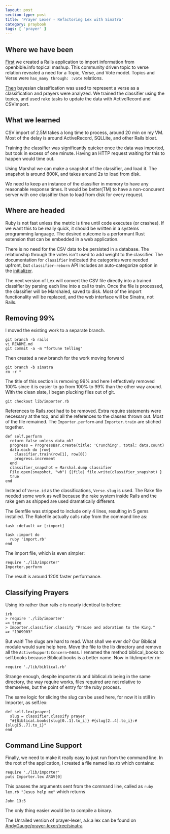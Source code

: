 ```yaml
---
layout: post
section-type: post
title: 'Prayer Lexer - Refactoring Lex with Sinatra'
category: praybook
tags: [ 'prayer' ]
---
```


Where we have been
------------------

[First](/praybook/2016/03/20/prayer-lexer.html) we created a Rails application to import information from openbible.info topical mashup.  This community driven topic to verse relation revealed a need for a Topic, Verse, and Vote model.  Topics and Verse were `has_many through: :vote` relations.

[Then](/praybook/2016/03/25/prayer-lexer-part-2.html) bayesian classification was used to represent a verse as a classification and prayers were analyzed.  We trained the classifier using the topics, and used rake tasks to update the data with ActiveRecord and CSVImport.

What we learned
---------------

CSV import of 2.5M takes a long time to process, around 20 min on my VM.  Most of the delay is around ActiveRecord, SQLLite, and other Rails bloat.  

Training the classifier was significantly quicker once the data was imported, but took in excess of one minute.  Having an HTTP request waiting for this to happen would time out.  

Using Marshal we can make a snapshot of the classifier, and load it.  The snapshot is around 800K, and takes around 2s to load from disk.

We need to keep an instance of the classifier in memory to have any reasonable response times.  It would be better(TM) to have a non-concurent server with one classifier than to load from disk for every request.

Where are headed
----------------

Ruby is not fast unless the metric is time until code executes (or crashes).  If we want this to be really quick, it should be written in a systems programming language.  The desired outcome is a performant Rust extension that can be embedded in a web application.  

There is no need for the CSV data to be persisted in a database.  The relationship through the votes isn't used to add weight to the classifier.  The documentation for `classifier` indicated the categories were needed upfront, but `classifier-reborn` API includes an auto-categorize option in the [initializer](http://www.rubydoc.info/gems/classifier-reborn/2.0.4/ClassifierReborn%2FBayes%3Ainitialize).

The next version of Lex will convert the CSV file directly into a trained classifier by parsing each line into a call to train.  Once the file is processed, the classifier will be Marshaled, saved to disk.  Most of the import functionality will be replaced, and the web interface will be Sinatra, not Rails.

Removing 99%
------------

I moved the existing work to a separate branch.

    git branch -b rails
    vi README.md
    git commit -a -m "fortune telling"

Then created a new branch for the work moving forward

    git branch -b sinatra
    rm -r *

The title of this section is removing 99% and here I effectively removed 100% since it is easier to go from 100% to 99% than the other way around.  With the clean slate, I began plucking files out of git.

    git checkout lib/importer.rb

References to Rails.root had to be removed.  Extra require statements were necessary at the top, and all the references to the classes thrown out.  Most of the file remained.  The `Importer.perform` and `Importer.train` are stiched together.

    def self.perform
      return false unless data_ok?
      progress = ProgressBar.create(title: 'Crunching', total: data.count)
      data.each do |row|
        classifier.train(row[1], row[0])
        progress.increment
      end
      classifier_snapshot = Marshal.dump classifier
      File.open(snapshot, "wb") {|file| file.write(classifier_snapshot) }
      true
    end  

Instead of `Verse.id` as the classifications, `Verse.slug` is used.  The Rake file needed some work as well because the rake system inside Rails and the rake gem as shipped are used dramatically different.

The Gemfile was stripped to include only 4 lines, resulting in 5 gems installed.  The Rakefile actually calls ruby from the command line as:

    task :default => [:import]

    task :import do
      ruby 'import.rb'
    end 

The import file, which is even simpler:

    require './lib/importer'
    Importer.perform

The result is around 120X faster performance.

Classifying Prayers
-------------------

Using irb rather than rails c is nearly identical to before:

    irb
    > require './lib/importer'
    => true
    > Importer.classifier.classify "Praise and adoration to the King."
    => "1909903"

But wait!  The slugs are hard to read.  What shall we ever do?  Our Biblical module would sure help here.  Move the file to the lib directory and remove all the `ActiveSupport:Concern`-ness.  I renamed the method biblical_books to self.books because Biblical.books is a better name.  Now in lib/importer.rb:

    require './lib/biblical.rb'

Strange enough, despite importer.rb and biblical.rb being in the same directory, the way require works, files required are not relative to themselves, but the point of entry for the ruby process.  

The same logic for slicing the slug can be used here, for now it is still in Importer, as self.lex:

    def self.lex(prayer)
      slug = classifier.classify prayer
      "#{Biblical.books[slug[0..1].to_i]} #{slug[2..4].to_i}:#{slug[5..7].to_i}"
    end

Command Line Support
--------------------

Finally, we need to make it really easy to just run from the command line.  In the root of the application, I created a file named lex.rb which contains:

    require './lib/importer'
    puts Importer.lex ARGV[0]

This passes the arguments sent from the command line, called as `ruby lex.rb "Jesus help me"` which returns 

    John 13:5

The only thing easier would be to compile a binary.  

The Unrailed version of prayer-lexer, a.k.a lex can be found on [AndyGauge/prayer-lexer/tree/sinatra](https://github.com/AndyGauge/prayer-lexer/tree/sinatra)
